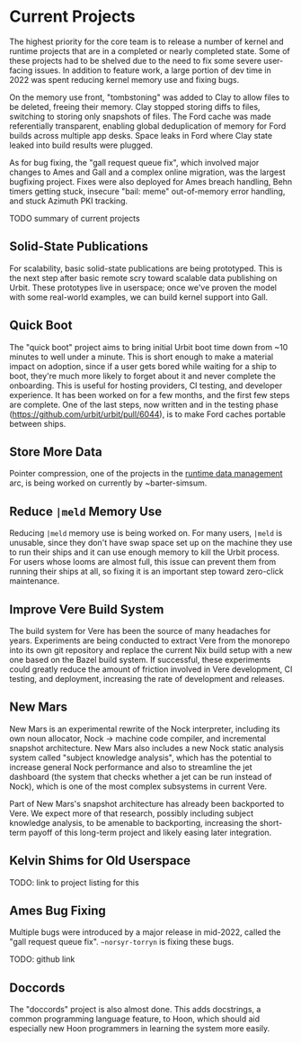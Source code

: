# Current Projects

The highest priority for the core team is to release a number of kernel and runtime projects that are in a completed or nearly completed state.  Some of these projects had to be shelved due to the need to fix some severe user-facing issues.  In addition to feature work, a large portion of dev time in 2022 was spent reducing kernel memory use and fixing bugs.

On the memory use front, "tombstoning" was added to Clay to allow files to be deleted, freeing their memory.  Clay stopped storing diffs to files, switching to storing only snapshots of files.  The Ford cache was made referentially transparent, enabling global deduplication of memory for Ford builds across multiple app desks.  Space leaks in Ford where Clay state leaked into build results were plugged.

As for bug fixing, the "gall request queue fix", which involved major changes to Ames and Gall and a complex online migration, was the largest bugfixing project.  Fixes were also deployed for Ames breach handling, Behn timers getting stuck, insecure "bail: meme" out-of-memory error handling, and stuck Azimuth PKI tracking.

TODO summary of current projects

## Solid-State Publications

For scalability, basic solid-state publications are being prototyped.  This is the next step after basic remote scry toward scalable data publishing on Urbit.  These prototypes live in userspace; once we've proven the model with some real-world examples, we can build kernel support into Gall.

## Quick Boot

The "quick boot" project aims to bring initial Urbit boot time down from ~10 minutes to well under a minute.  This is short enough to make a material impact on adoption, since if a user gets bored while waiting for a ship to boot, they're much more likely to forget about it and never complete the onboarding.  This is useful for hosting providers, CI testing, and developer experience.  It has been worked on for a few months, and the first few steps are complete.  One of the last steps, now written and in the testing phase (https://github.com/urbit/urbit/pull/6044), is to make Ford caches portable between ships.

## Store More Data

Pointer compression, one of the projects in the [runtime data management](TODO:link)
arc, is being worked on currently by ~barter-simsum.

## Reduce `|meld` Memory Use

Reducing `|meld` memory use is being worked on.  For many users, `|meld` is unusable, since they don't have swap space set up on the machine they use to run their ships and it can use enough memory to kill the Urbit process.  For users whose looms are almost full, this issue can prevent them from running their ships at all, so fixing it is an important step toward zero-click maintenance.

## Improve Vere Build System

The build system for Vere has been the source of many headaches for years.  Experiments are being conducted to extract Vere from the monorepo into its own git repository and replace the current Nix build setup with a new one based on the Bazel build system.  If successful, these experiments could greatly reduce the amount of friction involved in Vere development, CI testing, and deployment, increasing the rate of development and releases.

## New Mars

New Mars is an experimental rewrite of the Nock interpreter, including its own noun allocator, Nock -> machine code compiler, and incremental snapshot architecture.  New Mars also includes a new Nock static analysis system called "subject knowledge analysis", which has the potential to increase general Nock performance and also to streamline the jet dashboard (the system that checks whether a jet can be run instead of Nock), which is one of the most complex subsystems in current Vere.

Part of New Mars's snapshot architecture has already been backported to Vere.  We expect more of that research, possibly including subject knowledge analysis, to be amenable to backporting, increasing the short-term payoff of this long-term project and likely easing later integration.

## Kelvin Shims for Old Userspace

TODO: link to project listing for this

## Ames Bug Fixing

Multiple bugs were introduced by a major release in mid-2022, called the "gall
request queue fix".  `~norsyr-torryn` is fixing these bugs.

TODO: github link

## Doccords

The "doccords" project is also almost done.  This adds docstrings, a common programming language feature, to Hoon, which should aid especially new Hoon programmers in learning the system more easily.
